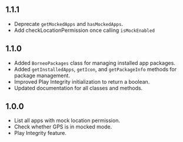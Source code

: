 ## 1.1.1
* Deprecate `getMockedApps` and `hasMockedApps`.
* Add checkLocationPermission once calling `isMockEnabled`

## 1.1.0
* Added `BorneoPackages` class for managing installed app packages.
* Added `getInstalledApps`, `getIcon`, and `getPackageInfo` methods for package management.
* Improved Play Integrity initialization to return a boolean.
* Updated documentation for all classes and methods.

## 1.0.0
* List all apps with mock location permission.
* Check whether GPS is in mocked mode.
* Play Integrity feature.

